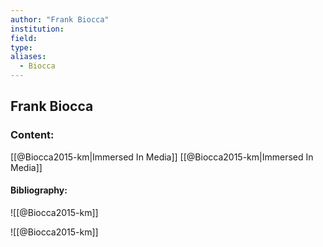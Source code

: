 ```yaml
---
author: "Frank Biocca"
institution:
field:
type:
aliases:
  - Biocca
---
```


## Frank Biocca

### Content:
[[@Biocca2015-km|Immersed In Media]]
[[@Biocca2015-km|Immersed In Media]]

#### Bibliography:

![[@Biocca2015-km]]

![[@Biocca2015-km]]